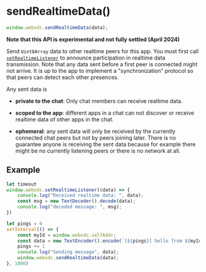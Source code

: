# sendRealtimeData()

```js
window.webxdc.sendRealtimeData(data);
```

**Note that this API is experimental and not fully settled (April 2024)**

Send `Uint8Array` data to other realtime peers for this app. 
You must first call [`setRealtimeListener`](./setRealtimeListener.md) 
to announce participation in realtime data transmission. 
Note that any data sent before a first peer is connected might not arrive. 
It is up to the app to implement a "synchronization" protocol
so that peers can detect each other presences. 

Any sent data is 

- **private to the chat**: Only chat members can receive realtime data. 

- **scoped to the app**: different apps in a
  chat can not discover or receive realtime data of other apps in the chat. 

- **ephemeral**: any sent data will only be received by the currently
  connected chat peers but not by peers joining later.
  There is no guarantee anyone is receiving the sent data
  because for example there might be no currently listening peers 
  or there is no network at all. 

## Example

```js
let timeout
window.webxdc.setRealtimeListener((data) => {
    console.log("Received realtime data: ", data);
    const msg = new TextDecoder().decode(data);
    console.log("decoded message: ", msg);
})

let pings = 0
setInterval(() => {
    const myId = window.webxdc.selfAddr;
    const data = new TextEncoder().encode(`[${pings}] hello from ${myId}`);
    pings += 1
    console.log("Sending message", data);
    window.webxdc.sendRealtimeData(data);
}, 1000)
```
```
